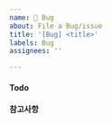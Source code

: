 ```yaml
---
name: 🐞 Bug
about: File a Bug/issue
title: '[Bug] <title>'
labels: Bug
assignees: ''

---
```



#### Todo
<!-- write the Feature-->

#### 참고사항
<!--아래사항을 참고해주세요-->
